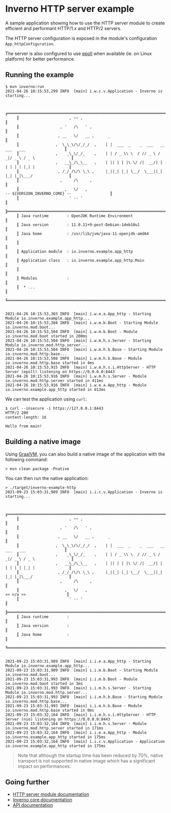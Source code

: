 [inverno-mod-http-server]: https://github.com/inverno-io/inverno-mods/blob/master/inverno-http-server/
[inverno-core-root-doc]: https://github.com/inverno-io/inverno-core/blob/master/doc/reference-guide.md
[inverno-javadoc]: https://inverno.io/docs/release/api/index.html

[epoll]: https://en.wikipedia.org/wiki/Epoll
[graalvm]: https://www.graalvm.org/

# Inverno HTTP server example

A sample application showing how to use the HTTP server module to create efficient and performant HTTP/1.x and HTTP/2 servers.

The HTTP server configuration is exposed in the module's configuration `App_httpConfiguration`.

The server is also configured to use [epoll][epoll] when available (ie. on Linux platform) for better performance.

## Running the example

```plaintext
$ mvn inverno:run
2021-04-26 10:15:53,299 INFO  [main] i.w.c.v.Application - Inverno is starting...


     ╔════════════════════════════════════════════════════════════════════════════════════════════╗
     ║                      , ~~ ,                                                                ║
     ║                  , '   /\   ' ,                                                            ║
     ║                 , __   \/   __ ,      _                                                    ║
     ║                ,  \_\_\/\/_/_/  ,    | |  ___  _    _  ___   __  ___   ___                 ║
     ║                ,    _\_\/_/_    ,    | | / _ \\ \  / // _ \ / _|/ _ \ / _ \                ║
     ║                ,   __\_/\_\__   ,    | || | | |\ \/ /|  __/| | | | | | |_| |               ║
     ║                 , /_/ /\/\ \_\ ,     |_||_| |_| \__/  \___||_| |_| |_|\___/                ║
     ║                  ,     /\     ,                                                            ║
     ║                    ,   \/   ,                                  -- ${VERSION_INVERNO_CORE} --                 ║
     ║                      ' -- '                                                                ║
     ╠════════════════════════════════════════════════════════════════════════════════════════════╣
     ║ Java runtime        : OpenJDK Runtime Environment                                          ║
     ║ Java version        : 11.0.11+9-post-Debian-1deb10u1                                       ║
     ║ Java home           : /usr/lib/jvm/java-11-openjdk-amd64                                   ║
     ║                                                                                            ║
     ║ Application module  : io.inverno.example.app_http                                          ║
     ║ Application class   : io.inverno.example.app_http.Main                                     ║
     ║                                                                                            ║
     ║ Modules             :                                                                      ║
     ║  * ...                                                                                     ║
     ╚════════════════════════════════════════════════════════════════════════════════════════════╝


2021-04-26 10:15:53,303 INFO  [main] i.w.e.a.App_http - Starting Module io.inverno.example.app_http...
2021-04-26 10:15:53,304 INFO  [main] i.w.m.b.Boot - Starting Module io.inverno.mod.boot...
2021-04-26 10:15:53,504 INFO  [main] i.w.m.b.Boot - Module io.inverno.mod.boot started in 200ms
2021-04-26 10:15:53,504 INFO  [main] i.w.m.h.s.Server - Starting Module io.inverno.mod.http.server...
2021-04-26 10:15:53,504 INFO  [main] i.w.m.h.b.Base - Starting Module io.inverno.mod.http.base...
2021-04-26 10:15:53,508 INFO  [main] i.w.m.h.b.Base - Module io.inverno.mod.http.base started in 4ms
2021-04-26 10:15:53,915 INFO  [main] i.w.m.h.s.i.HttpServer - HTTP Server (epoll) listening on https://0.0.0.0:8443
2021-04-26 10:15:53,916 INFO  [main] i.w.m.h.s.Server - Module io.inverno.mod.http.server started in 411ms
2021-04-26 10:15:53,916 INFO  [main] i.w.e.a.App_http - Module io.inverno.example.app_http started in 613ms
```

We can test the application using `curl`:

```plaintext
$ curl --insecure -i https://127.0.0.1:8443
HTTP/2 200 
content-length: 16

Hello from main!
```

## Building a native image

Using [GraalVM][graalvm], you can also build a native image of the application with the following command:

```plaintext
> mvn clean package -Pnative
```

You can then run the native application:

```plaintext
> ./target/inverno-example-http
2021-09-23 15:03:31,989 INFO  [main] i.i.c.v.Application - Inverno is starting...


     ╔════════════════════════════════════════════════════════════════════════════════════════════╗
     ║                      , ~~ ,                                                                ║
     ║                  , '   /\   ' ,                                                            ║
     ║                 , __   \/   __ ,      _                                                    ║
     ║                ,  \_\_\/\/_/_/  ,    | |  ___  _    _  ___   __  ___   ___                 ║
     ║                ,    _\_\/_/_    ,    | | / _ \\ \  / // _ \ / _|/ _ \ / _ \                ║
     ║                ,   __\_/\_\__   ,    | || | | |\ \/ /|  __/| | | | | | |_| |               ║
     ║                 , /_/ /\/\ \_\ ,     |_||_| |_| \__/  \___||_| |_| |_|\___/                ║
     ║                  ,     /\     ,                                                            ║
     ║                    ,   \/   ,                                   << n/a >>                  ║
     ║                      ' -- '                                                                ║
     ╠════════════════════════════════════════════════════════════════════════════════════════════╣
     ║ Java runtime        :                                                                      ║
     ║ Java version        :                                                                      ║
     ║ Java home           :                                                                      ║
     ╚════════════════════════════════════════════════════════════════════════════════════════════╝


2021-09-23 15:03:31,989 INFO  [main] i.i.e.a.App_http - Starting Module io.inverno.example.app_http...
2021-09-23 15:03:31,989 INFO  [main] i.i.m.b.Boot - Starting Module io.inverno.mod.boot...
2021-09-23 15:03:31,993 INFO  [main] i.i.m.b.Boot - Module io.inverno.mod.boot started in 3ms
2021-09-23 15:03:31,993 INFO  [main] i.i.m.h.s.Server - Starting Module io.inverno.mod.http.server...
2021-09-23 15:03:31,993 INFO  [main] i.i.m.h.b.Base - Starting Module io.inverno.mod.http.base...
2021-09-23 15:03:31,993 INFO  [main] i.i.m.h.b.Base - Module io.inverno.mod.http.base started in 0ms
2021-09-23 15:03:32,164 INFO  [main] i.i.m.h.s.i.HttpServer - HTTP Server (nio) listening on https://0.0.0.0:8443
2021-09-23 15:03:32,164 INFO  [main] i.i.m.h.s.Server - Module io.inverno.mod.http.server started in 171ms
2021-09-23 15:03:32,164 INFO  [main] i.i.e.a.App_http - Module io.inverno.example.app_http started in 175ms
2021-09-23 15:03:32,164 INFO  [main] i.i.c.v.Application - Application io.inverno.example.app_http started in 175ms
```

> Note that although the startup time has been reduced by 70%, native transport is not supported in native image which has a significant impact on performances.

## Going further

- [HTTP server module documentation][inverno-mod-http-server]
- [Inverno core documentation][inverno-core-root-doc]
- [API documentation][inverno-javadoc]
